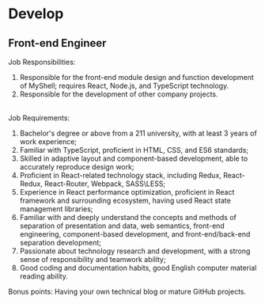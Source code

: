 # Develop

## Front-end Engineer

Job Responsibilities:&#x20;

1. Responsible for the front-end module design and function development of MyShell; requires React, Node.js, and TypeScript technology.
2. Responsible for the development of other company projects.

\
Job Requirements:

1. Bachelor's degree or above from a 211 university, with at least 3 years of work experience; &#x20;
2. Familiar with TypeScript, proficient in HTML, CSS, and ES6 standards;
3. Skilled in adaptive layout and component-based development, able to accurately reproduce design work;
4. Proficient in React-related technology stack, including Redux, React-Redux, React-Router, Webpack, SASS\LESS; &#x20;
5. Experience in React performance optimization, proficient in React framework and surrounding ecosystem, having used React state management libraries;
6. Familiar with and deeply understand the concepts and methods of separation of presentation and data, web semantics, front-end engineering, component-based development, and front-end/back-end separation development;
7. Passionate about technology research and development, with a strong sense of responsibility and teamwork ability;
8. Good coding and documentation habits, good English computer material reading ability.

Bonus points: Having your own technical blog or mature GitHub projects.